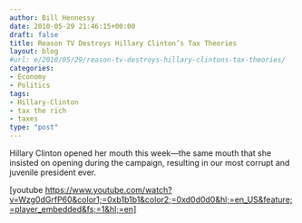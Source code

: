 ```yaml
---
author: Bill Hennessy
date: 2010-05-29 21:46:15+00:00
draft: false
title: Reason TV Destroys Hillary Clinton’s Tax Theories
layout: blog
#url: e/2010/05/29/reason-tv-destroys-hillary-clintons-tax-theories/
categories:
- Economy
- Politics
tags:
- Hillary-Clinton
- tax the rich
- taxes
type: "post"
---
```


Hillary Clinton opened her mouth this week—the same mouth that she insisted on opening during the campaign, resulting in our most corrupt and juvenile president ever.

 

[youtube https://www.youtube.com/watch?v=Wzg0dGrfP60&color1;=0xb1b1b1&color2;=0xd0d0d0&hl;=en_US&feature;=player_embedded&fs;=1&hl;=en]
